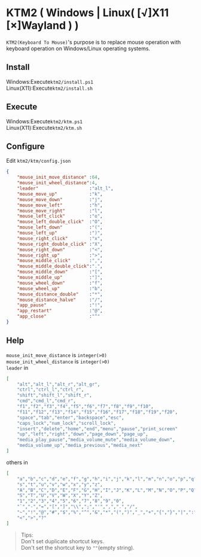 # KTM2 ( Windows | Linux( [√]X11 [×]Wayland ) )
`KTM2(Keyboard To Mouse)`'s purpose is to replace mouse operation with keyboard operation on Windows/Linux operating systems.
## Install
Windows:Execute`ktm2/install.ps1`  
Linux(X11):Execute`ktm2/install.sh`  
## Execute
Windows:Execute`ktm2/ktm.ps1`  
Linux(X11):Execute`ktm2/ktm.sh`  
## Configure
Edit `ktm2/ktm/config.json`
```json
{
    "mouse_init_move_distance" :64,
    "mouse_init_wheel_distance":4,
    "leader"                   :"alt_l",
    "mouse_move_up"            :"k",
    "mouse_move_down"          :"j",
    "mouse_move_left"          :"h",
    "mouse_move_right"         :"l",
    "mouse_left_click"         :"o",
    "mouse_left_double_click"  :"O",
    "mouse_left_down"          :"(",
    "mouse_left_up"            :")",
    "mouse_right_click"        :"x",
    "mouse_right_double_click" :"X",
    "mouse_right_down"         :"<",
    "mouse_right_up"           :">",
    "mouse_middle_click"       :",",
    "mouse_middle_double_click":".",
    "mouse_middle_down"        :"[",
    "mouse_middle_up"          :"]",
    "mouse_wheel_down"         :"f",
    "mouse_wheel_up"           :"b",
    "mouse_distance_double"    :"*",
    "mouse_distance_halve"     :"/",
    "app_pause"                :"!",
    "app_restart"              :"@",
    "app_close"                :"^"
}
```
## Help
`mouse_init_move_distance` is `integer(>0)`  
`mouse_init_wheel_distance` is `integer(>0)`  
`leader` in
```json
[
    "alt","alt_l","alt_r","alt_gr",
    "ctrl","ctrl_l","ctrl_r",
    "shift","shift_l","shift_r",
    "cmd","cmd_l","cmd_r",
    "f1","f2","f3","f4","f5","f6","f7","f8","f9","f10",
    "f11","f12","f13","f14","f15","f16","f17","f18","f19","f20",
    "space","tab","enter","backspace","esc",
    "caps_lock","num_lock","scroll_lock",
    "insert","delete","home","end","menu","pause","print_screen"
    "up","left","right","down","page_down","page_up",
    "media_play_pause","media_volume_mute","media_volume_down",
    "media_volume_up","media_previous","media_next"
]
```
others in
```json
[
    "a","b","c","d","e","f","g","h","i","j","k","l","m","n","o","p","q","r",
    "s","t","u","v","w","x","y","z",
    "A","B","C","D","E","F","G","H","I","J","K","L","M","N","O","P","Q","R",
    "S","T","U","V","W","X","Y","Z",
    "1","2","3","4","5","6","7","8","9","0",
    "`","-","=","[","]","\\",";","'",",",".","/",
    "~","!","@","#","$","%","^","&","*","(",")","_","+","{","}","|",":","\"",
    "<",">","?"
]
```
> Tips:  
> Don't set duplicate shortcut keys.  
> Don't set the shortcut key to `""`(empty string).  
